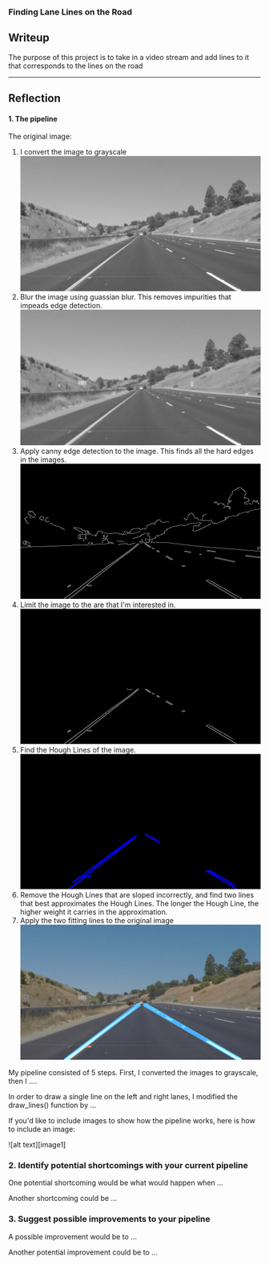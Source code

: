 ### **Finding Lane Lines on the Road** 

## Writeup

The purpose of this project is to take in a video stream and add lines to it that corresponds to the lines on the road

---

## Reflection

#### 1. The pipeline

The original image:

1. I convert the image to grayscale
![grayscale](https://github.com/vssrcj/lane-lines/blob/master/test_images_output/grayscale.jpg)
2. Blur the image using guassian blur.  This removes impurities that impeads edge detection.
![blurred](https://github.com/vssrcj/lane-lines/blob/master/test_images_output/blurred.jpg)
3. Apply canny edge detection to the image.  This finds all the hard edges in the images.
![canny](https://github.com/vssrcj/lane-lines/blob/master/test_images_output/canny.jpg)
4. Limit the image to the are that I'm interested in.
![cropped](https://github.com/vssrcj/lane-lines/blob/master/test_images_output/cropped.jpg)
5. Find the Hough Lines of the image.
![lined](https://github.com/vssrcj/lane-lines/blob/master/test_images_output/lined.jpg)
6. Remove the Hough Lines that are sloped incorrectly, and find two lines that best approximates the Hough Lines. The longer the Hough Line, the higher weight it carries in the approximation.
7. Apply the two fitting lines to the original image
![final](https://github.com/vssrcj/lane-lines/blob/master/test_images_output/final.jpg)


My pipeline consisted of 5 steps. First, I converted the images to grayscale, then I .... 

In order to draw a single line on the left and right lanes, I modified the draw_lines() function by ...

If you'd like to include images to show how the pipeline works, here is how to include an image: 

![alt text][image1]


### 2. Identify potential shortcomings with your current pipeline


One potential shortcoming would be what would happen when ... 

Another shortcoming could be ...


### 3. Suggest possible improvements to your pipeline

A possible improvement would be to ...

Another potential improvement could be to ...
